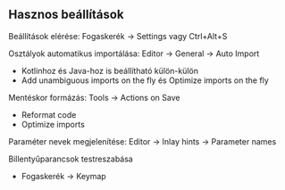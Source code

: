 ## Hasznos beállítások

Beállítások elérése: Fogaskerék -> Settings vagy Ctrl+Alt+S

Osztályok automatikus importálása: Editor -> General -> Auto Import

- Kotlinhoz és Java-hoz is beállítható külön-külön
- Add unambiguous imports on the fly és Optimize imports on the fly

Mentéskor formázás: Tools -> Actions on Save

- Reformat code
- Optimize imports

Paraméter nevek megjelenítése: Editor -> Inlay hints -> Parameter names

Billentyűparancsok testreszabása

- Fogaskerék -> Keymap
